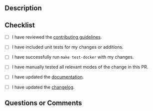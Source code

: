 ## Description

<!--
Provide a description for your pull request. Note any breaking changes.
-->

## Checklist

<!--
The following checklist items must be completed before PRs can be merged. 
-->

- [ ] I have reviewed the [contributing guidelines](https://github.com/jertel/elastalert2/blob/master/CONTRIBUTING.md).
- [ ] I have included unit tests for my changes or additions.
- [ ] I have successfully run `make test-docker` with my changes.
- [ ] I have manually tested all relevant modes of the change in this PR.
- [ ] I have updated the [documentation](https://elastalert2.readthedocs.io).
- [ ] I have updated the [changelog](https://github.com/jertel/elastalert2/blob/master/CHANGELOG.md).


## Questions or Comments

<!--
If any of the checklist items do not apply, note the reasoning for each. If you're simply
upgrading a library version, you do not need to explain why the docs or unit tests checklist
items are not checked, however the changelog should be updated to reflect the new version.

If you have questions about completing this PR, or about the process, note them here.

If you are not ready for this PR to be reviewed please mention that here.
-->
